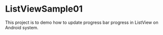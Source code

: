 ListViewSample01
================
This project is to demo 
how to update progress bar progress in ListView on Android system.



